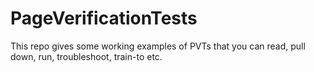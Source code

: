 # PageVerificationTests
This repo gives some working examples of PVTs that you can read, pull down, run, troubleshoot, train-to etc.

